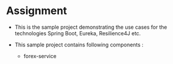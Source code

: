 # Assignment

* This is the sample project demonstrating the use cases for the technologies Spring Boot, Eureka, Resilience4J etc.

* This sample project contains following components :
    * forex-service